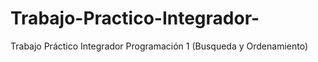 # Trabajo-Practico-Integrador-
Trabajo Práctico Integrador Programación 1 (Busqueda y Ordenamiento)
